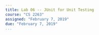 ```yaml
---
title: Lab 06 -- JUnit for Unit Testing
course: "CS 2263"
assigned: "February 7, 2019"
due: "February 7, 2019"
...
```

